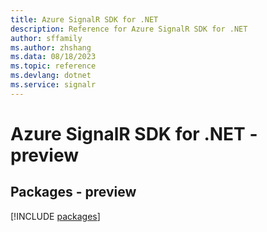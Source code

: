 ```yaml
---
title: Azure SignalR SDK for .NET
description: Reference for Azure SignalR SDK for .NET
author: sffamily
ms.author: zhshang
ms.data: 08/18/2023
ms.topic: reference
ms.devlang: dotnet
ms.service: signalr
---
```

# Azure SignalR SDK for .NET - preview
## Packages - preview
[!INCLUDE [packages](signalr-index.md)]